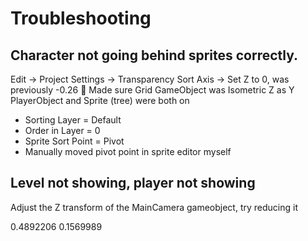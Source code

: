 # Troubleshooting

## Character not going behind sprites correctly.

Edit -> Project Settings -> Transparency Sort Axis -> Set Z to 0, was previously -0.26 :shrug:
Made sure Grid GameObject was Isometric Z as Y
PlayerObject and Sprite (tree) were both on 
  - Sorting Layer = Default
  - Order in Layer = 0
  - Sprite Sort Point = Pivot
  - Manually moved pivot point in sprite editor myself

## Level not showing, player not showing

Adjust the Z transform of the MainCamera gameobject, try reducing it

0.4892206
0.1569989
